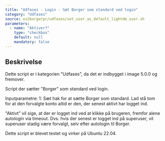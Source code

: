 ```yaml
---
title: "Udfases - Login - Sæt Borger som standard ved login"
category: "Udfases"
source: os2borgerpc/udfases/set_user_as_default_lightdm_user.sh
parameters:
  - name: "Aktiver?"
    type: "checkbox"
    default: null
    mandatory: false
---
```


## Beskrivelse
Dette script er i kategorien "Udfases", da det er indbygget i image 5.0.0 og fremover.

Script der sætter "Borger" som standard ved login.

Inputparametre:
1: Sæt hak for at sætte Borger som standard. Lad stå tom for at  den forvalgte konto altid er den, der senest aktivt har logget ind.

"Aktivt" vil sige, at der er logget ind ved at klikke på brugeren, fremfor alene autologin via timeout. Dvs. hvis der senest er logget ind på superuser, vil superuser stadig være forvalgt, selv efter autologin til Borger.

Dette script er blevet testet og virker på Ubuntu 22.04.
